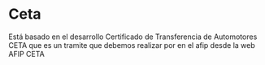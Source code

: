 # Ceta

Está basado en el desarrollo Certificado de Transferencia de Automotores CETA que es un
tramite que debemos realizar por en el afip desde la web AFIP CETA
